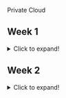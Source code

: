 
Private Cloud
## Week 1
<details>
 <summary>Click to expand!</summary>
 
### Module 1 - What is private cloud ?(~5mins)
<details>
 <summary>Click to expand!</summary>
 </details>

### Module 2 - Cloud - The Basics(~10mins)
<details>
 <summary>Click to expand!</summary>
 </details>

### Module 3 - What do you need to build your own Cloud ?(~15mins)
<details>
 <summary>Click to expand!</summary>
 </details>

### Module 4 - Welcome to OpenStack (~15mins)
<details>
 <summary>Click to expand!</summary>
 </details>

### Module 5 - Why learn OpenStack?(~20mins)
<details>
 <summary>Click to expand!</summary>
 </details>

### Module 6 - The NIST Reference Architecture(~1hr)

<details>
 <summary>Click to expand!</summary>
 </details>
 
 </details>

## Week 2
<details>
 <summary>Click to expand!</summary>
 
### Module 7 - Core Components of Openstack(~20mins)
<details>
 <summary>Click to expand!</summary>
 </details>

### Module 8 - Case Study E-Commerce(~30mins)
<details>
 <summary>Click to expand!</summary>
 </details>

### Module 9 - Open Stack Map(~30mins)
<details>
 <summary>Click to expand!</summary>
 </details>

### Module 10 - Setting up a single node private cloud(~20mins)
<details>
 <summary>Click to expand!</summary>
 </details>

### Module 11 - Creating an Instance(~15mins)
<details>
 <summary>Click to expand!</summary>
 </details>

</details>
